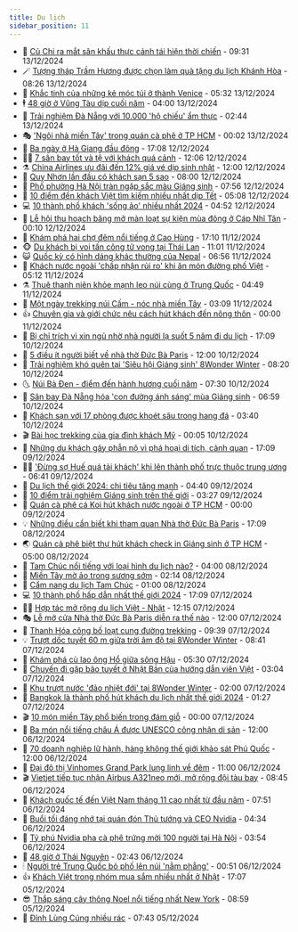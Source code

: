 ```yaml
---
title: Du lịch
sidebar_position: 11
---
```


<!-- vnexpress-du-lich:START -->
- 💂 [Củ Chi ra mắt sân khấu thực cảnh tái hiện thời chiến](https://vnexpress.net/cu-chi-ra-mat-san-khau-thuc-canh-tai-hien-thoi-chien-4827524.html) - 09:31 13/12/2024
- 🪄 [Tượng tháp Trầm Hương được chọn làm quà tặng du lịch Khánh Hòa](https://vnexpress.net/tuong-thap-tram-huong-duoc-chon-lam-qua-tang-du-lich-khanh-hoa-4827147.html) - 08:26 13/12/2024
- 🦅 [Khắc tinh của những kẻ móc túi ở thành Venice](https://vnexpress.net/khac-tinh-cua-nhung-ke-moc-tui-o-thanh-venice-vnepre-4827212.html) - 05:32 13/12/2024
- 🕴 [48 giờ ở Vũng Tàu dịp cuối năm](https://vnexpress.net/48-gio-o-vung-tau-dip-cuoi-nam-4827075.html) - 04:00 13/12/2024
- 👀 [Trải nghiệm Đà Nẵng với 10.000 &#39;hộ chiếu&#39; ẩm thực](https://vnexpress.net/trai-nghiem-da-nang-voi-10-000-ho-chieu-am-thuc-4827195.html) - 02:44 13/12/2024
- 🎭 [&#39;Ngôi nhà miền Tây&#39; trong quán cà phê ở TP HCM](https://vnexpress.net/ngoi-nha-mien-tay-trong-quan-ca-phe-o-tp-hcm-4826490.html) - 00:02 13/12/2024
- 🦒 [Ba ngày ở Hà Giang đầu đông](https://vnexpress.net/ba-ngay-o-ha-giang-dau-dong-4826655.html) - 17:08 12/12/2024
- 👨‍🏫 [7 sân bay tốt và tệ với khách quá cảnh](https://vnexpress.net/7-san-bay-tot-va-te-voi-khach-qua-canh-4827084.html) - 12:06 12/12/2024
- ⚗️ [China Airlines ưu đãi đến 12% giá vé dịp sinh nhật](https://vnexpress.net/china-airlines-uu-dai-den-12-gia-ve-dip-sinh-nhat-4827025.html) - 12:00 12/12/2024
- 🥸 [Quy Nhơn lần đầu có khách sạn 5 sao](https://vnexpress.net/quy-nhon-lan-dau-co-khach-san-5-sao-4827002.html) - 08:00 12/12/2024
- 🤠 [Phố phường Hà Nội tràn ngập sắc màu Giáng sinh](https://vnexpress.net/pho-phuong-ha-noi-tran-ngap-sac-mau-giang-sinh-4826906.html) - 07:56 12/12/2024
- 🚀 [10 điểm đến khách Việt tìm kiếm nhiều nhất dịp Tết](https://vnexpress.net/10-diem-den-khach-viet-tim-kiem-nhieu-nhat-dip-tet-4826880.html) - 05:08 12/12/2024
- 💻 [10 thành phố khách &#39;sống ảo&#39; nhiều nhất 2024](https://vnexpress.net/10-thanh-pho-khach-song-ao-nhieu-nhat-2024-4826791.html) - 04:52 12/12/2024
- 💼 [Lễ hội thu hoạch băng mở màn loạt sự kiện mùa đông ở Cáp Nhĩ Tân](https://vnexpress.net/le-hoi-thu-hoach-bang-mo-man-loat-su-kien-mua-dong-o-cap-nhi-tan-4826712.html) - 00:10 12/12/2024
- 🤡 [Khám phá hai chợ đêm nổi tiếng ở Cao Hùng](https://vnexpress.net/kham-pha-hai-cho-dem-noi-tieng-o-cao-hung-4826347.html) - 17:10 11/12/2024
- 🐵 [Du khách bị voi tấn công tử vong tại Thái Lan](https://vnexpress.net/du-khach-bi-voi-tan-cong-tu-vong-tai-thai-lan-4826674.html) - 11:01 11/12/2024
- 😺 [Quốc kỳ có hình dáng khác thường của Nepal](https://vnexpress.net/quoc-ky-co-hinh-dang-khac-thuong-cua-nepal-4826234.html) - 06:56 11/12/2024
- 🌈 [Khách nước ngoài &#39;chấp nhận rủi ro&#39; khi ăn món đường phố Việt](https://vnexpress.net/khach-nuoc-ngoai-chap-nhan-rui-ro-khi-an-mon-duong-pho-viet-4826237.html) - 05:12 11/12/2024
- ⚗️ [Thuê thanh niên khỏe mạnh leo núi cùng ở Trung Quốc](https://vnexpress.net/thue-thanh-nien-khoe-manh-leo-nui-cung-o-trung-quoc-4826352.html) - 04:49 11/12/2024
- 👀 [Một ngày trekking núi Cấm - nóc nhà miền Tây](https://vnexpress.net/mot-ngay-trekking-nui-cam-noc-nha-mien-tay-4825708.html) - 03:09 11/12/2024
- 👍 [Chuyên gia và giới chức nêu cách hút khách đến nông thôn](https://vnexpress.net/chuyen-gia-va-gioi-chuc-neu-cach-hut-khach-den-nong-thon-4826233.html) - 00:00 11/12/2024
- 💄 [Bị chỉ trích vì xin ngủ nhờ nhà người lạ suốt 5 năm đi du lịch](https://vnexpress.net/bi-chi-trich-vi-xin-ngu-nho-nha-nguoi-la-suot-5-nam-di-du-lich-4826210.html) - 17:09 10/12/2024
- 🥷 [5 điều ít người biết về nhà thờ Đức Bà Paris](https://vnexpress.net/5-dieu-it-nguoi-biet-ve-nha-tho-duc-ba-paris-4825981.html) - 12:00 10/12/2024
- 📝 [Trải nghiệm khó quên tại &#39;Siêu hội Giáng sinh&#39; 8Wonder Winter](https://vnexpress.net/trai-nghiem-kho-quen-tai-sieu-hoi-giang-sinh-8wonder-winter-4825394.html) - 08:20 10/12/2024
- 🌜 [Núi Bà Đen - điểm đến hành hương cuối năm](https://vnexpress.net/nui-ba-den-diem-den-hanh-huong-cuoi-nam-4825754.html) - 07:30 10/12/2024
- 📝 [Sân bay Đà Nẵng hóa &#39;con đường ánh sáng&#39; mùa Giáng sinh](https://vnexpress.net/san-bay-da-nang-hoa-con-duong-anh-sang-mua-giang-sinh-4826012.html) - 06:59 10/12/2024
- 🧰 [Khách sạn với 17 phòng được khoét sâu trong hang đá](https://vnexpress.net/khach-san-voi-17-phong-duoc-khoet-sau-trong-hang-da-4818942.html) - 03:40 10/12/2024
- 🎬 [Bài học trekking của gia đình khách Mỹ](https://vnexpress.net/bai-hoc-trekking-cua-gia-dinh-khach-my-4825805.html) - 00:05 10/12/2024
- 🧐 [Những du khách gây phẫn nộ vì phá hoại di tích, cảnh quan](https://vnexpress.net/nhung-du-khach-gay-phan-no-vi-pha-hoai-di-tich-canh-quan-4825762.html) - 17:09 09/12/2024
- 👨‍🏫 [&#39;Đừng sợ Huế quá tải khách&#39; khi lên thành phố trực thuộc trung ương](https://vnexpress.net/dung-so-hue-qua-tai-khach-khi-len-thanh-pho-truc-thuoc-trung-uong-4825334.html) - 06:41 09/12/2024
- 🦣 [Du lịch thế giới 2024: chi tiêu tăng mạnh](https://vnexpress.net/du-lich-the-gioi-2024-chi-tieu-tang-manh-4825466.html) - 04:40 09/12/2024
- 🌋 [10 điểm trải nghiệm Giáng sinh trên thế giới](https://vnexpress.net/10-diem-trai-nghiem-giang-sinh-tren-the-gioi-4825251.html) - 03:27 09/12/2024
- 🦄 [Quán cà phê cá Koi hút khách nước ngoài ở TP HCM](https://vnexpress.net/quan-ca-phe-ca-koi-hut-khach-nuoc-ngoai-o-tp-hcm-4822988.html) - 00:00 09/12/2024
- 💡 [Những điều cần biết khi tham quan Nhà thờ Đức Bà Paris](https://vnexpress.net/nhung-dieu-can-biet-khi-tham-quan-nha-tho-duc-ba-paris-4825257.html) - 17:09 08/12/2024
- 🌏 [Quán cà phê biệt thự hút khách check in Giáng sinh ở TP HCM](https://vnexpress.net/quan-ca-phe-biet-thu-hut-khach-check-in-giang-sinh-o-tp-hcm-4822951.html) - 05:00 08/12/2024
- 💂 [Tam Chúc nổi tiếng với loại hình du lịch nào?](https://vnexpress.net/tam-chuc-noi-tieng-voi-loai-hinh-du-lich-nao-4825080.html) - 04:00 08/12/2024
- 🤩 [Miền Tây mờ ảo trong sương sớm](https://vnexpress.net/mien-tay-mo-ao-trong-suong-som-4825082.html) - 02:14 08/12/2024
- 💪 [Cẩm nang du lịch Tam Chúc](https://vnexpress.net/cam-nang-du-lich-tam-chuc-4822957.html) - 01:00 08/12/2024
- 💻 [10 thành phố hấp dẫn nhất thế giới 2024](https://vnexpress.net/10-thanh-pho-hap-dan-nhat-the-gioi-2024-4825138.html) - 17:09 07/12/2024
- 🧑‍💻 [Hợp tác mở rộng du lịch Việt - Nhật](https://vnexpress.net/hop-tac-mo-rong-du-lich-viet-nhat-4824844.html) - 12:15 07/12/2024
- 🎭 [Lễ mở cửa Nhà thờ Đức Bà Paris diễn ra thế nào](https://vnexpress.net/le-mo-cua-nha-tho-duc-ba-paris-dien-ra-the-nao-4825049.html) - 12:00 07/12/2024
- 🧐 [Thanh Hóa công bố loạt cung đường trekking](https://vnexpress.net/thanh-hoa-cong-bo-loat-cung-duong-trekking-4825089.html) - 09:39 07/12/2024
- 💡 [Trượt dốc tuyết 60 m giữa trời âm độ tại 8Wonder Winter](https://vnexpress.net/truot-doc-tuyet-60-m-giua-troi-am-do-tai-8wonder-winter-4825072.html) - 08:41 07/12/2024
- 🌊 [Khám phá cù lao ông Hổ giữa sông Hậu](https://vnexpress.net/kham-pha-cu-lao-ong-ho-giua-song-hau-4824983.html) - 05:30 07/12/2024
- 🎃 [Chuyến đi gặp bão tuyết ở Nhật Bản của hướng dẫn viên Việt](https://vnexpress.net/chuyen-di-gap-bao-tuyet-o-nhat-ban-cua-huong-dan-vien-viet-4821481.html) - 03:04 07/12/2024
- 🧠 [Khu trượt nước &#39;đảo nhiệt đới&#39; tại 8Wonder Winter](https://vnexpress.net/khu-truot-nuoc-dao-nhiet-doi-tai-8wonder-winter-4824870.html) - 02:00 07/12/2024
- 💄 [Bangkok là thành phố hút khách du lịch nhất thế giới 2024](https://vnexpress.net/bangkok-la-thanh-pho-hut-khach-du-lich-nhat-the-gioi-2024-4824895.html) - 01:27 07/12/2024
- 🎬 [10 món miền Tây phổ biến trong đám giỗ](https://vnexpress.net/10-mon-mien-tay-pho-bien-trong-dam-gio-4824448.html) - 00:00 07/12/2024
- 🐻 [Ba món nổi tiếng châu Á được UNESCO công nhận di sản](https://vnexpress.net/ba-mon-noi-tieng-chau-a-duoc-unesco-cong-nhan-di-san-4824678.html) - 12:00 06/12/2024
- 🌝 [70 doanh nghiệp lữ hành, hàng không thế giới khảo sát Phú Quốc](https://vnexpress.net/70-doanh-nghiep-lu-hanh-hang-khong-the-gioi-khao-sat-phu-quoc-4824821.html) - 12:00 06/12/2024
- 🤩 [Đại đô thị Vinhomes Grand Park lung linh về đêm](https://vnexpress.net/dai-do-thi-vinhomes-grand-park-lung-linh-ve-dem-4824883.html) - 11:00 06/12/2024
- 🎬 [Vietjet tiếp tục nhận Airbus A321neo mới, mở rộng đội tàu bay](https://vnexpress.net/vietjet-tiep-tuc-nhan-airbus-a321neo-moi-mo-rong-doi-tau-bay-4824730.html) - 08:45 06/12/2024
- 🦩 [Khách quốc tế đến Việt Nam tháng 11 cao nhất từ đầu năm](https://vnexpress.net/khach-quoc-te-den-viet-nam-thang-11-cao-nhat-tu-dau-nam-4824673.html) - 07:51 06/12/2024
- 🦍 [Buổi tối đáng nhớ tại quán đón Thủ tướng và CEO Nvidia](https://vnexpress.net/buoi-toi-dang-nho-tai-quan-don-thu-tuong-va-ceo-nvidia-4824560.html) - 04:34 06/12/2024
- 👀 [Tỷ phú Nvidia pha cà phê trứng mời 100 người tại Hà Nội](https://vnexpress.net/ty-phu-nvidia-pha-ca-phe-trung-moi-100-nguoi-tai-ha-noi-4824510.html) - 03:54 06/12/2024
- 🧰 [48 giờ ở Thái Nguyên](https://vnexpress.net/48-gio-o-thai-nguyen-4824031.html) - 02:43 06/12/2024
- 🕯 [Người trẻ Trung Quốc bỏ phố lên núi &#39;nằm phẳng&#39;](https://vnexpress.net/nguoi-tre-trung-quoc-bo-pho-len-nui-nam-phang-4824308.html) - 00:51 06/12/2024
- 👍 [Khách Việt trong nhóm mua sắm nhiều nhất ở Nhật](https://vnexpress.net/khach-viet-trong-nhom-mua-sam-nhieu-nhat-o-nhat-4824258.html) - 17:07 05/12/2024
- 😎 [Thắp sáng cây thông Noel nổi tiếng nhất New York](https://vnexpress.net/thap-sang-cay-thong-noel-noi-tieng-nhat-new-york-4824131.html) - 08:59 05/12/2024
- 🐘 [Đỉnh Lùng Cúng nhiều rác](https://vnexpress.net/dinh-lung-cung-nhieu-rac-4823879.html) - 07:43 05/12/2024<!-- vnexpress-du-lich:END -->
